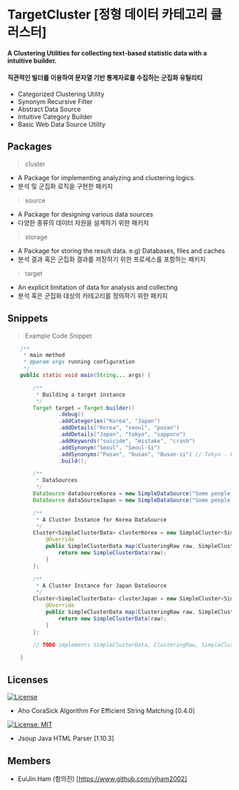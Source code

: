 # TargetCluster [정형 데이터 카테고리 클러스터]

#### A Clustering Utilities for collecting text-based statistic data with a intuitive builder.
#### 직관적인 빌더를 이용하여 문자열 기반 통계자료를 수집하는 군집화 유틸리티

- Categorized Clustering Utility
- Synonym Recursive Filter
- Abstract Data Source
- Intuitive Category Builder
- Basic Web Data Source Utility

## Packages
> cluster
- A Package for implementing analyzing and clustering logics.
- 분석 및 군집화 로직을 구현한 패키지

> source
- A Package for designing various data sources
- 다양한 종류의 데이터 자원을 설계하기 위한 패키지

> storage
- A Package for storing the result data. e.g) Databases, files and caches
- 분석 결과 혹은 군집화 결과를 저장하기 위한 프로세스를 포함하는 패키지

> target
- An explicit limitation of data for analysis and collecting
- 분석 혹은 군집화 대상의 카테고리를 정의하기 위한 패키지

## Snippets

> Example Code Snippet

```java
    /**
     * main method
     * @param args running configuration
     */
    public static void main(String... args) {

        /**
         * Building a target instance
         */
        Target target = Target.builder()
                .debug()
                .addCategories("Korea", "Japan")
                .addDetails("Korea", "seoul", "pusan")
                .addDetails("Japan", "tokyo", "sapporo")
                .addKeywords("suicide", "mistake", "crash")
                .addSynonym("Seoul", "Seoul-Si")
                .addSynonyms("Pusan", "busan", "Busan-si") // Tokyo - Error(Existing in category)
                .build();

        /**
         * DataSources
         */
        DataSource dataSourceKorea = new SimpleDataSource("Some people make a mistake everyday in seoul, Korea.");
        DataSource dataSourceJapan = new SimpleDataSource("Some people suicide everyday in Japan.");

        /**
         * A Cluster Instance for Korea DataSource
         */
        Cluster<SimpleClusterData> clusterKorea = new SimpleCluster<SimpleClusterData>(target, dataSourceKorea) {
            @Override
            public SimpleClusterData map(ClusteringRaw raw, SimpleClusterData toMake) {
                return new SimpleClusterData(raw);
            }
        };

        /**
         * A Cluster Instance for Japan DataSource
         */
        Cluster<SimpleClusterData> clusterJapan = new SimpleCluster<SimpleClusterData>(target, dataSourceJapan) {
            @Override
            public SimpleClusterData map(ClusteringRaw raw, SimpleClusterData toMake) {
                return new SimpleClusterData(raw);
            }
        };

        // TODO implements SimpleClusterData, ClusteringRaw, SimpleCluster and aggregationFilter

    }
```

## Licenses

[![License](https://img.shields.io/badge/License-Apache%202.0-blue.svg)](https://opensource.org/licenses/Apache-2.0)

- Aho CoraSick Algorithm For Efficient String Matching [0.4.0]

[![License: MIT](https://img.shields.io/badge/License-MIT-yellow.svg)](https://opensource.org/licenses/MIT)

- Jsoup Java HTML Parser [1.10.3]

## Members

- EuiJin.Ham (함의진) [https://www.github.com/yjham2002]